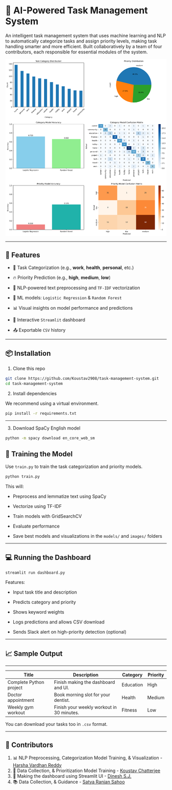 # 🧠 AI-Powered Task Management System

An intelligent task management system that uses machine learning and NLP to automatically categorize tasks and assign priority levels, making task handling smarter and more efficient. Built collaboratively by a team of four contributors, each responsible for essential modules of the system.

<div align="center"> <img src="images/results.png" alt="Model Results" width="600"/> </div>

---

## 🚀 Features

-   📂 Task Categorization (e.g., **work**, **health**, **personal**, etc.)

-   🔥 Priority Prediction (e.g., **high**, **medium**, **low**)

-   🧠 NLP-powered text preprocessing and `TF-IDF` vectorization

-   🤖 ML models: `Logistic Regression` & `Random Forest`

-   📊 Visual insights on model performance and predictions

-   📎 Interactive `Streamlit` dashboard

-   📤 Exportable `CSV` history

---

## 📦 Installation

1. Clone this repo

```bash
git clone https://github.com/Koustav2908/task-management-system.git
cd task-management-system
```

2. Install dependencies

We recommend using a virtual environment.

```bash
pip install -r requirements.txt
```

---

3. Download SpaCy English model

```bash
python -m spacy download en_core_web_sm
```

## 🧪 Training the Model

Use `train.py` to train the task categorization and priority models.

```bash
python train.py
```

This will:

-   Preprocess and lemmatize text using SpaCy

-   Vectorize using TF-IDF

-   Train models with GridSearchCV

-   Evaluate performance

-   Save best models and visualizations in the `models/` and `images/` folders

---

## 💻 Running the Dashboard

```bash
streamlit run dashboard.py
```

Features:

-   Input task title and description

-   Predicts category and priority

-   Shows keyword weights

-   Logs predictions and allows CSV download

-   Sends Slack alert on high-priority detection (optional)

---

## 📈 Sample Output

---

| Title                   | Description                               | Category  | Priority |
| ----------------------- | ----------------------------------------- | --------- | -------- |
| Complete Python project | Finish making the dashboard and UI.       | Education | High     |
| Doctor appointment      | Book morning slot for your dentist.       | Health    | Medium   |
| Weekly gym workout      | Finish your weekly workout in 30 minutes. | Fitness   | Low      |

You can download your tasks too in `.csv` format.

---

## 🤝 Contributors

1. 📊 NLP Preprocessing, Categorization Model Training, & Visualization - [Harsha Vardhan Reddy](https://github.com/HarshaVardhan8a)
2. 🧠 Data Collection, & Prioritization Model Training - [Koustav Chatterjee](https://github.com/Koustav2908)
3. 🎨 Making the dashboard using Streamlit UI - [Dinesh S.J.](https://github.com/Dineshsj3002)
4. 📚 Data Collection, & Guidance - [Satya Ranjan Sahoo](https://github.com/Srs-satya)
